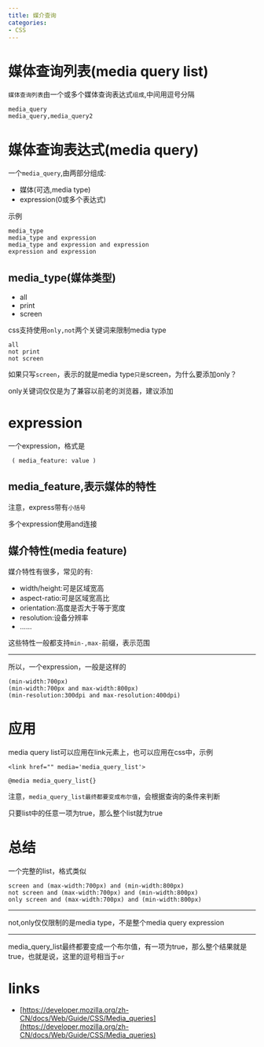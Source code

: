 ```yaml
---
title: 媒介查询
categories: 
- CSS
---
```


# 媒体查询列表(media query list)

`媒体查询列表`由一个或多个媒体查询表达式`组成`,中间用逗号分隔

```
media_query
media_query,media_query2
```
# 媒体查询表达式(media query)

一个`media_query`,由两部分组成:

- 媒体(可选,media type)
- expression(0或多个表达式)

示例

```
media_type
media_type and expression
media_type and expression and expression
expression and expression

```

## media_type(媒体类型)

- all
- print
- screen

css支持使用`only,not`两个关键词来限制media type

```
all
not print
not screen
```
如果只写`screen`，表示的就是media type`只是`screen，为什么要添加only？

only关键词仅仅是为了兼容以前老的浏览器，建议添加


# expression

一个expression，格式是

```
 ( media_feature: value )
```
media_feature,表示媒体的特性
--------------
注意，express带有`小括号`

多个expression使用and连接


## 媒介特性(media feature)

媒介特性有很多，常见的有:

- width/height:可是区域宽高
- aspect-ratio:可是区域宽高比
- orientation:高度是否大于等于宽度
- resolution:设备分辨率
- ......

这些特性一般都支持`min-,max-`前缀，表示范围


-----------------------
所以，一个expression，一般是这样的

```
(min-width:700px)
(min-width:700px and max-width:800px)
(min-resolution:300dpi and max-resolution:400dpi)
```



# 应用

media query list可以应用在link元素上，也可以应用在css中，示例

```
<link href="" media='media_query_list'>
```
```
@media media_query_list{}
```


注意，`media_query_list最终都要变成布尔值`，会根据查询的条件来判断

只要list中的任意一项为true，那么整个list就为true



# 总结

一个完整的list，格式类似

```
screen and (max-width:700px) and (min-width:800px)
not screen and (max-width:700px) and (min-width:800px)
only screen and (max-width:700px) and (min-width:800px)
```

----------------
not,only仅仅限制的是media type，不是整个media query expression


---------------------
media_query_list最终都要变成一个布尔值，有一项为true，那么整个结果就是true，也就是说，这里的逗号相当于`or`


# links
- [https://developer.mozilla.org/zh-CN/docs/Web/Guide/CSS/Media_queries](https://developer.mozilla.org/zh-CN/docs/Web/Guide/CSS/Media_queries)